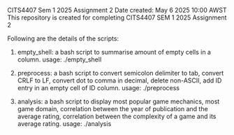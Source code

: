 CITS4407 Sem 1 2025 Assignment 2 
Date created: May 6 2025 10:00 AWST 
This repository is created for completing CITS4407 SEM 1 2025 Assignment 2 

Following are the details of the scripts:
1. empty_shell:
   a bash script to summarise amount of empty cells in a column.
   usage: ./empty_shell <file>

2. preprocess:
   a bash script to convert semicolon delimiter to tab, convert CRLF to LF, convert dot to comma in decimal, delete non-ASCII, add ID entry in an empty cell of ID column.
   usage: ./preprocess <file>

3. analysis:
   a bash script to display most popular game mechanics, most game domain, correlation between the year of publication and the average rating, correlation between the complexity of a game and its average rating.
   usage: ./analysis <file>


 

